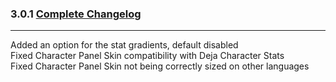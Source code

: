 ### 3.0.1 [Complete Changelog](https://github.com/eltreum0/eltruism/blob/main/Changelog.md)
___
Added an option for the stat gradients, default disabled\
Fixed Character Panel Skin compatibility with Deja Character Stats\
Fixed Character Panel Skin not being correctly sized on other languages
